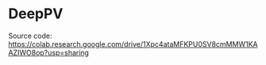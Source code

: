 # DeepPV

Source code:
https://colab.research.google.com/drive/1Xpc4ataMFKPU0SV8cmMMW1KAAZIWO8op?usp=sharing


